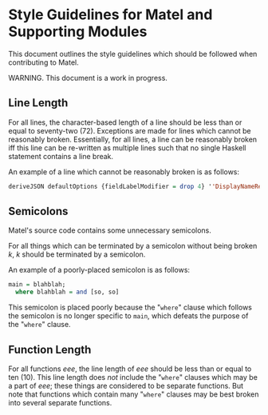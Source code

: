 # Style Guidelines for Matel and Supporting Modules
This document outlines the style guidelines which should be followed when contributing to Matel.

WARNING.  This document is a work in progress.
## Line Length
For all lines, the character-based length of a line should be less than or equal to seventy-two (72).  Exceptions are made for lines which cannot be reasonably broken.  Essentially, for all lines, a line can be reasonably broken iff this line can be re-written as multiple lines such that no single Haskell statement contains a line break.

An example of a line which cannot be reasonably broken is as follows:
```haskell
deriveJSON defaultOptions {fieldLabelModifier = drop 4} ''DisplayNameResponse;
```
## Semicolons
Matel's source code contains some unnecessary semicolons.

For all things which can be terminated by a semicolon without being broken _k_, _k_ should be terminated by a semicolon.

An example of a poorly-placed semicolon is as follows:
```haskell
main = blahblah;
  where blahblah = and [so, so]
```
This semicolon is placed poorly because the "`where`" clause which follows the semicolon is no longer specific to `main`, which defeats the purpose of the "`where`" clause.
## Function Length
For all functions _eee_, the line length of _eee_ should be less than or equal to ten (10).  This line length does _not_ include the "`where`" clauses which may be a part of _eee_; these things are considered to be separate functions.  But note that functions which contain many "`where`" clauses may be best broken into several separate functions.
